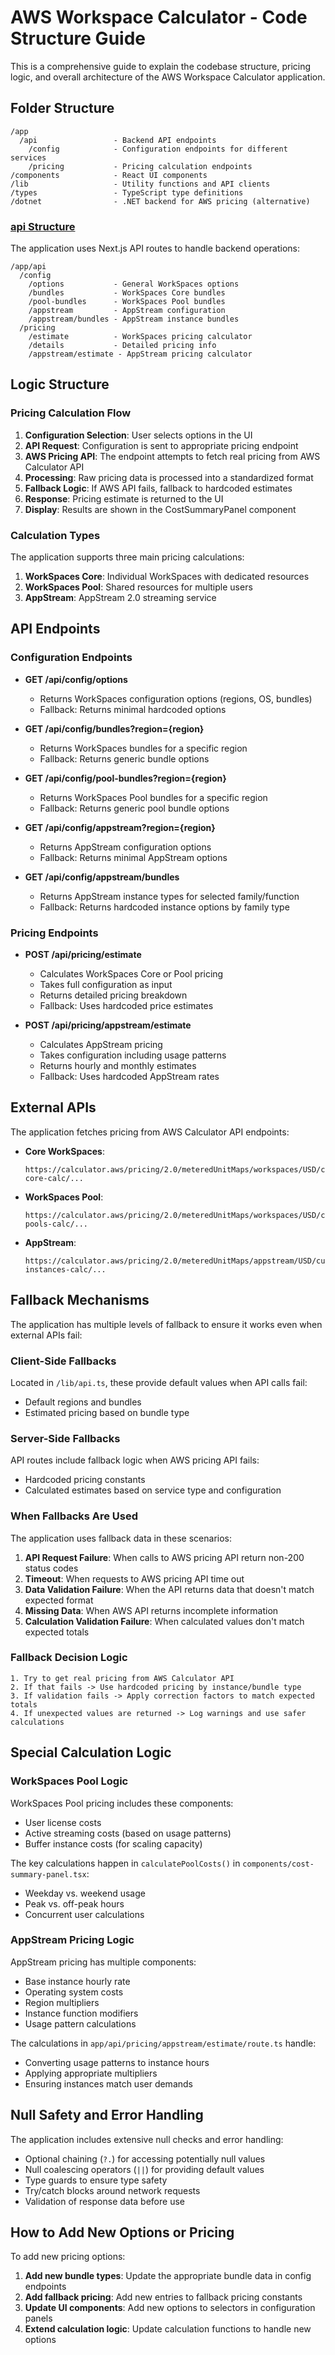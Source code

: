 # AWS Workspace Calculator - Code Structure Guide

This is a comprehensive guide to explain the codebase structure, pricing logic, and overall architecture of the AWS Workspace Calculator application.

## Folder Structure

```
/app
  /api                 - Backend API endpoints
    /config            - Configuration endpoints for different services
    /pricing           - Pricing calculation endpoints
/components            - React UI components
/lib                   - Utility functions and API clients
/types                 - TypeScript type definitions
/dotnet                - .NET backend for AWS pricing (alternative)
```

### [api Structure](untitled:/app/api%20Structure)

The application uses Next.js API routes to handle backend operations:

```
/app/api
  /config
    /options           - General WorkSpaces options
    /bundles           - WorkSpaces Core bundles
    /pool-bundles      - WorkSpaces Pool bundles
    /appstream         - AppStream configuration
    /appstream/bundles - AppStream instance bundles
  /pricing
    /estimate          - WorkSpaces pricing calculator
    /details           - Detailed pricing info
    /appstream/estimate - AppStream pricing calculator
```

## Logic Structure

### Pricing Calculation Flow

1. **Configuration Selection**: User selects options in the UI
2. **API Request**: Configuration is sent to appropriate pricing endpoint
3. **AWS Pricing API**: The endpoint attempts to fetch real pricing from AWS Calculator API
4. **Processing**: Raw pricing data is processed into a standardized format
5. **Fallback Logic**: If AWS API fails, fallback to hardcoded estimates
6. **Response**: Pricing estimate is returned to the UI
7. **Display**: Results are shown in the CostSummaryPanel component

### Calculation Types

The application supports three main pricing calculations:

1. **WorkSpaces Core**: Individual WorkSpaces with dedicated resources
2. **WorkSpaces Pool**: Shared resources for multiple users
3. **AppStream**: AppStream 2.0 streaming service

## API Endpoints

### Configuration Endpoints

- **GET /api/config/options**
  - Returns WorkSpaces configuration options (regions, OS, bundles)
  - Fallback: Returns minimal hardcoded options

- **GET /api/config/bundles?region={region}**
  - Returns WorkSpaces bundles for a specific region
  - Fallback: Returns generic bundle options

- **GET /api/config/pool-bundles?region={region}**
  - Returns WorkSpaces Pool bundles for a specific region
  - Fallback: Returns generic pool bundle options

- **GET /api/config/appstream?region={region}**
  - Returns AppStream configuration options
  - Fallback: Returns minimal AppStream options

- **GET /api/config/appstream/bundles**
  - Returns AppStream instance types for selected family/function
  - Fallback: Returns hardcoded instance options by family type

### Pricing Endpoints

- **POST /api/pricing/estimate**
  - Calculates WorkSpaces Core or Pool pricing
  - Takes full configuration as input
  - Returns detailed pricing breakdown
  - Fallback: Uses hardcoded price estimates

- **POST /api/pricing/appstream/estimate**
  - Calculates AppStream pricing
  - Takes configuration including usage patterns
  - Returns hourly and monthly estimates
  - Fallback: Uses hardcoded AppStream rates

## External APIs

The application fetches pricing from AWS Calculator API endpoints:

- **Core WorkSpaces**: 
  ```
  https://calculator.aws/pricing/2.0/meteredUnitMaps/workspaces/USD/current/workspaces-core-calc/...
  ```

- **WorkSpaces Pool**: 
  ```
  https://calculator.aws/pricing/2.0/meteredUnitMaps/workspaces/USD/current/workspaces-pools-calc/...
  ```

- **AppStream**: 
  ```
  https://calculator.aws/pricing/2.0/meteredUnitMaps/appstream/USD/current/appstream-instances-calc/...
  ```

## Fallback Mechanisms

The application has multiple levels of fallback to ensure it works even when external APIs fail:

### Client-Side Fallbacks

Located in `/lib/api.ts`, these provide default values when API calls fail:
- Default regions and bundles
- Estimated pricing based on bundle type

### Server-Side Fallbacks

API routes include fallback logic when AWS pricing API fails:
- Hardcoded pricing constants
- Calculated estimates based on service type and configuration

### When Fallbacks Are Used

The application uses fallback data in these scenarios:

1. **API Request Failure**: When calls to AWS pricing API return non-200 status codes
2. **Timeout**: When requests to AWS pricing API time out
3. **Data Validation Failure**: When the API returns data that doesn't match expected format
4. **Missing Data**: When AWS API returns incomplete information
5. **Calculation Validation Failure**: When calculated values don't match expected totals

### Fallback Decision Logic

```
1. Try to get real pricing from AWS Calculator API
2. If that fails -> Use hardcoded pricing by instance/bundle type
3. If validation fails -> Apply correction factors to match expected totals
4. If unexpected values are returned -> Log warnings and use safer calculations
```

## Special Calculation Logic

### WorkSpaces Pool Logic

WorkSpaces Pool pricing includes these components:
- User license costs
- Active streaming costs (based on usage patterns)
- Buffer instance costs (for scaling capacity)

The key calculations happen in `calculatePoolCosts()` in `components/cost-summary-panel.tsx`:
- Weekday vs. weekend usage
- Peak vs. off-peak hours
- Concurrent user calculations

### AppStream Pricing Logic

AppStream pricing has multiple components:
- Base instance hourly rate
- Operating system costs
- Region multipliers
- Instance function modifiers
- Usage pattern calculations

The calculations in `app/api/pricing/appstream/estimate/route.ts` handle:
- Converting usage patterns to instance hours
- Applying appropriate multipliers
- Ensuring instances match user demands

## Null Safety and Error Handling

The application includes extensive null checks and error handling:
- Optional chaining (`?.`) for accessing potentially null values
- Null coalescing operators (`||`) for providing default values
- Type guards to ensure type safety
- Try/catch blocks around network requests
- Validation of response data before use

## How to Add New Options or Pricing

To add new pricing options:

1. **Add new bundle types**: Update the appropriate bundle data in config endpoints
2. **Add fallback pricing**: Add new entries to fallback pricing constants
3. **Update UI components**: Add new options to selectors in configuration panels
4. **Extend calculation logic**: Update calculation functions to handle new options